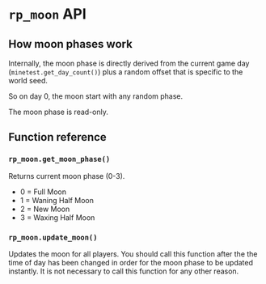 # `rp_moon` API

## How moon phases work

Internally, the moon phase is directly derived from
the current game day (`minetest.get_day_count()`) plus
a random offset that is specific to the world seed.

So on day 0, the moon start with any random phase.

The moon phase is read-only.

## Function reference

### `rp_moon.get_moon_phase()`

Returns current moon phase (0-3).

* 0 = Full Moon
* 1 = Waning Half Moon
* 2 = New Moon
* 3 = Waxing Half Moon

### `rp_moon.update_moon()`

Updates the moon for all players.
You should call this function after the the time of day
has been changed in order for the moon phase to be updated
instantly.
It is not necessary to call this function for any other reason.
